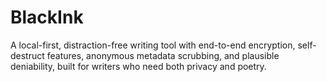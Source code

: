 # BlackInk
A local-first, distraction-free writing tool with end-to-end encryption, self-destruct features, anonymous metadata scrubbing, and plausible deniability, built for writers who need both privacy and poetry.

